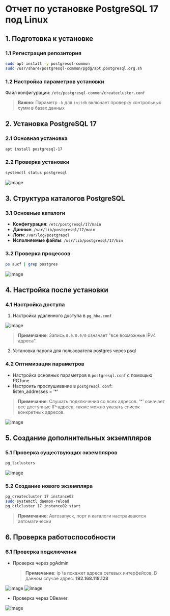 # Отчет по установке PostgreSQL 17 под Linux

## 1. Подготовка к установке

### 1.1 Регистрация репозитория
```bash
sudo apt install -y postgresql-common
sudo /usr/share/postgresql-common/pgdg/apt.postgresql.org.sh
```

<!--
![Регистрация репозитория](screenshots/01_repo_registration.png)
-->

### 1.2 Настройка параметров установки
Файл конфигурации: `/etc/postgresql-common/createcluster.conf`

> **Важно**: Параметр `-k` для `initdb` включает проверку контрольных сумм в базах данных





## 2. Установка PostgreSQL 17

### 2.1 Основная установка
```bash
apt install postgresql-17
```

### 2.2 Проверка установки
```bash
systemctl status postgresql
```


![image](https://github.com/user-attachments/assets/a28dc9a3-ad1c-4b37-a787-5056f551b576)


## 3. Структура каталогов PostgreSQL

### 3.1 Основные каталоги
- **Конфигурация**: `/etc/postgresql/17/main`
- **Данные**: `/var/lib/postgresql/17/main`
- **Логи**: `/var/log/postgresql`
- **Исполняемые файлы**: `/usr/lib/postgresql/17/bin`

### 3.2 Проверка процессов 
```bash
ps auxf | grep postgres
```

![image](https://github.com/user-attachments/assets/fd3b93b6-5e9a-435e-972c-d0def19d92f5)



## 4. Настройка после установки

### 4.1 Настройка доступа
1. Настройка удаленного доступа в `pg_hba.conf`


![image](https://github.com/user-attachments/assets/5a8e9c4f-9529-4c20-845a-308f6d4bf811)

> **Примечание**: Запись `0.0.0.0/0` означает "все возможные IPv4 адреса".
 
2. Установка пароля для пользователя postgres через psql

### 4.2 Оптимизация параметров
- Настройка основных параметров в `postgresql.conf` с помощью PGTune
- Настроить прослушивание в `postgresql.conf`:     
     listen_addresses = '*'  

> **Примечание**: Слушать подключения со всех адресов. '*' означает все доступные IP-адреса, также можно указать список конкретных адресов.


![image](https://github.com/user-attachments/assets/26469069-4edd-4616-8ea8-222110bec063)


## 5. Создание дополнительных экземпляров

### 5.1 Проверка существующих экземпляров
```bash
pg_lsclusters
```

![image](https://github.com/user-attachments/assets/2723a9d3-900f-48f6-bdd4-f398653eb964)


### 5.2 Создание нового экземпляра
```bash
pg_createcluster 17 instance02
sudo systemctl daemon-reload
pg_ctlcluster 17 instance02 start
```

> **Примечание**: Автозапуск, порт и каталоги настраиваются автоматически

<!--
![Создание экземпляра](screenshots/06_instance_creation.png)
-->

## 6. Проверка работоспособности

### 6.1 Проверка подключения
- Проверка через pgAdmin

  > **Примечание**: ip \a покажет адреса сетевых интерфейсов. В данном случае адрес: **192.168.118.128**


![image](https://github.com/user-attachments/assets/36c1bcae-e675-4e6f-9cb1-a80e0e107b42)
![image](https://github.com/user-attachments/assets/f25ff8bf-a967-4816-867b-2129abfc5b87)


- Проверка через DBeaver


![image](https://github.com/user-attachments/assets/b34455ec-fd84-4d8f-9e32-6c69ff2cfe87)


